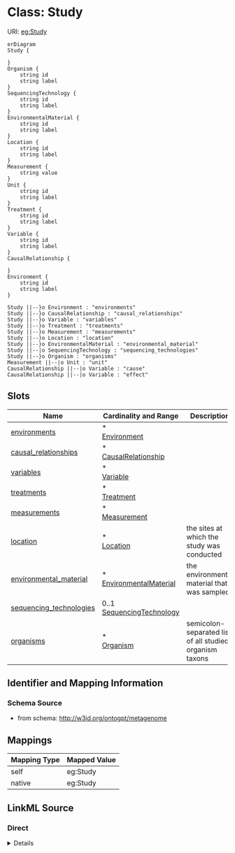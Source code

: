 

# Class: Study



URI: [eg:Study](http://w3id.org/ontogpt/environmental-metagenome/Study)



```mermaid
erDiagram
Study {

}
Organism {
    string id  
    string label  
}
SequencingTechnology {
    string id  
    string label  
}
EnvironmentalMaterial {
    string id  
    string label  
}
Location {
    string id  
    string label  
}
Measurement {
    string value  
}
Unit {
    string id  
    string label  
}
Treatment {
    string id  
    string label  
}
Variable {
    string id  
    string label  
}
CausalRelationship {

}
Environment {
    string id  
    string label  
}

Study ||--}o Environment : "environments"
Study ||--}o CausalRelationship : "causal_relationships"
Study ||--}o Variable : "variables"
Study ||--}o Treatment : "treatments"
Study ||--}o Measurement : "measurements"
Study ||--}o Location : "location"
Study ||--}o EnvironmentalMaterial : "environmental_material"
Study ||--|o SequencingTechnology : "sequencing_technologies"
Study ||--}o Organism : "organisms"
Measurement ||--|o Unit : "unit"
CausalRelationship ||--|o Variable : "cause"
CausalRelationship ||--|o Variable : "effect"

```



<!-- no inheritance hierarchy -->


## Slots

| Name | Cardinality and Range | Description | Inheritance |
| ---  | --- | --- | --- |
| [environments](environments.md) | * <br/> [Environment](Environment.md) |  | direct |
| [causal_relationships](causal_relationships.md) | * <br/> [CausalRelationship](CausalRelationship.md) |  | direct |
| [variables](variables.md) | * <br/> [Variable](Variable.md) |  | direct |
| [treatments](treatments.md) | * <br/> [Treatment](Treatment.md) |  | direct |
| [measurements](measurements.md) | * <br/> [Measurement](Measurement.md) |  | direct |
| [location](location.md) | * <br/> [Location](Location.md) | the sites at which the study was conducted | direct |
| [environmental_material](environmental_material.md) | * <br/> [EnvironmentalMaterial](EnvironmentalMaterial.md) | the environmental material that was sampled | direct |
| [sequencing_technologies](sequencing_technologies.md) | 0..1 <br/> [SequencingTechnology](SequencingTechnology.md) |  | direct |
| [organisms](organisms.md) | * <br/> [Organism](Organism.md) | semicolon-separated list of all studied organism taxons | direct |









## Identifier and Mapping Information







### Schema Source


* from schema: http://w3id.org/ontogpt/metagenome





## Mappings

| Mapping Type | Mapped Value |
| ---  | ---  |
| self | eg:Study |
| native | eg:Study |





## LinkML Source

<!-- TODO: investigate https://stackoverflow.com/questions/37606292/how-to-create-tabbed-code-blocks-in-mkdocs-or-sphinx -->

### Direct

<details>
```yaml
name: Study
from_schema: http://w3id.org/ontogpt/metagenome
attributes:
  environments:
    name: environments
    annotations:
      prompt:
        tag: prompt
        value: semicolon-separated list of environmental systems or biomes in which
          the study was conducted
    from_schema: http://w3id.org/ontogpt/metagenome
    rank: 1000
    multivalued: true
    domain_of:
    - Study
    range: Environment
  causal_relationships:
    name: causal_relationships
    annotations:
      prompt:
        tag: prompt
        value: semicolon-separated list of cause-effect pairs, for example, effect
          of temperature on growth
    from_schema: http://w3id.org/ontogpt/metagenome
    rank: 1000
    multivalued: true
    domain_of:
    - Study
    range: CausalRelationship
  variables:
    name: variables
    annotations:
      prompt:
        tag: prompt
        value: semicolon-separated list of environmental variables which are studies.
          E.g. temperature, pH, salinity
    from_schema: http://w3id.org/ontogpt/metagenome
    rank: 1000
    multivalued: true
    domain_of:
    - Study
    range: Variable
  treatments:
    name: treatments
    annotations:
      prompt:
        tag: prompt
        value: semicolon-separated list of treatments that are applied
    from_schema: http://w3id.org/ontogpt/metagenome
    rank: 1000
    multivalued: true
    domain_of:
    - Study
    range: Treatment
  measurements:
    name: measurements
    annotations:
      prompt:
        tag: prompt
        value: semicolon-separated list of value-measurement pairs
    from_schema: http://w3id.org/ontogpt/metagenome
    rank: 1000
    multivalued: true
    domain_of:
    - Study
    range: Measurement
  location:
    name: location
    annotations:
      prompt:
        tag: prompt
        value: semicolon-separated list of sites at which the study was conducted
    description: the sites at which the study was conducted
    from_schema: http://w3id.org/ontogpt/metagenome
    rank: 1000
    multivalued: true
    domain_of:
    - Study
    range: Location
  environmental_material:
    name: environmental_material
    annotations:
      prompt:
        tag: prompt
        value: semicolon-separated list of environmental materials
    description: the environmental material that was sampled
    from_schema: http://w3id.org/ontogpt/metagenome
    rank: 1000
    multivalued: true
    domain_of:
    - Study
    range: EnvironmentalMaterial
  sequencing_technologies:
    name: sequencing_technologies
    annotations:
      prompt:
        tag: prompt
        value: semicolon-separated list of  sequencing technologies used in the project
    from_schema: http://w3id.org/ontogpt/metagenome
    rank: 1000
    domain_of:
    - Study
    range: SequencingTechnology
  organisms:
    name: organisms
    description: semicolon-separated list of all studied organism taxons
    from_schema: http://w3id.org/ontogpt/metagenome
    rank: 1000
    multivalued: true
    domain_of:
    - Study
    range: Organism

```
</details>

### Induced

<details>
```yaml
name: Study
from_schema: http://w3id.org/ontogpt/metagenome
attributes:
  environments:
    name: environments
    annotations:
      prompt:
        tag: prompt
        value: semicolon-separated list of environmental systems or biomes in which
          the study was conducted
    from_schema: http://w3id.org/ontogpt/metagenome
    rank: 1000
    multivalued: true
    alias: environments
    owner: Study
    domain_of:
    - Study
    range: Environment
  causal_relationships:
    name: causal_relationships
    annotations:
      prompt:
        tag: prompt
        value: semicolon-separated list of cause-effect pairs, for example, effect
          of temperature on growth
    from_schema: http://w3id.org/ontogpt/metagenome
    rank: 1000
    multivalued: true
    alias: causal_relationships
    owner: Study
    domain_of:
    - Study
    range: CausalRelationship
  variables:
    name: variables
    annotations:
      prompt:
        tag: prompt
        value: semicolon-separated list of environmental variables which are studies.
          E.g. temperature, pH, salinity
    from_schema: http://w3id.org/ontogpt/metagenome
    rank: 1000
    multivalued: true
    alias: variables
    owner: Study
    domain_of:
    - Study
    range: Variable
  treatments:
    name: treatments
    annotations:
      prompt:
        tag: prompt
        value: semicolon-separated list of treatments that are applied
    from_schema: http://w3id.org/ontogpt/metagenome
    rank: 1000
    multivalued: true
    alias: treatments
    owner: Study
    domain_of:
    - Study
    range: Treatment
  measurements:
    name: measurements
    annotations:
      prompt:
        tag: prompt
        value: semicolon-separated list of value-measurement pairs
    from_schema: http://w3id.org/ontogpt/metagenome
    rank: 1000
    multivalued: true
    alias: measurements
    owner: Study
    domain_of:
    - Study
    range: Measurement
  location:
    name: location
    annotations:
      prompt:
        tag: prompt
        value: semicolon-separated list of sites at which the study was conducted
    description: the sites at which the study was conducted
    from_schema: http://w3id.org/ontogpt/metagenome
    rank: 1000
    multivalued: true
    alias: location
    owner: Study
    domain_of:
    - Study
    range: Location
  environmental_material:
    name: environmental_material
    annotations:
      prompt:
        tag: prompt
        value: semicolon-separated list of environmental materials
    description: the environmental material that was sampled
    from_schema: http://w3id.org/ontogpt/metagenome
    rank: 1000
    multivalued: true
    alias: environmental_material
    owner: Study
    domain_of:
    - Study
    range: EnvironmentalMaterial
  sequencing_technologies:
    name: sequencing_technologies
    annotations:
      prompt:
        tag: prompt
        value: semicolon-separated list of  sequencing technologies used in the project
    from_schema: http://w3id.org/ontogpt/metagenome
    rank: 1000
    alias: sequencing_technologies
    owner: Study
    domain_of:
    - Study
    range: SequencingTechnology
  organisms:
    name: organisms
    description: semicolon-separated list of all studied organism taxons
    from_schema: http://w3id.org/ontogpt/metagenome
    rank: 1000
    multivalued: true
    alias: organisms
    owner: Study
    domain_of:
    - Study
    range: Organism

```
</details>
